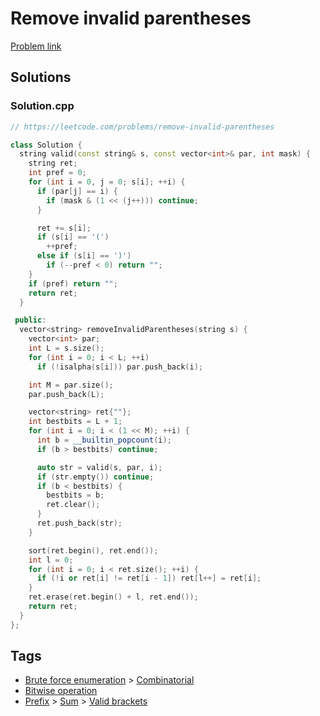 # Remove invalid parentheses

[Problem link](https://leetcode.com/problems/remove-invalid-parentheses)

## Solutions


### Solution.cpp
```cpp
// https://leetcode.com/problems/remove-invalid-parentheses

class Solution {
  string valid(const string& s, const vector<int>& par, int mask) {
    string ret;
    int pref = 0;
    for (int i = 0, j = 0; s[i]; ++i) {
      if (par[j] == i) {
        if (mask & (1 << (j++))) continue;
      }

      ret += s[i];
      if (s[i] == '(')
        ++pref;
      else if (s[i] == ')')
        if (--pref < 0) return "";
    }
    if (pref) return "";
    return ret;
  }

 public:
  vector<string> removeInvalidParentheses(string s) {
    vector<int> par;
    int L = s.size();
    for (int i = 0; i < L; ++i)
      if (!isalpha(s[i])) par.push_back(i);

    int M = par.size();
    par.push_back(L);

    vector<string> ret{""};
    int bestbits = L + 1;
    for (int i = 0; i < (1 << M); ++i) {
      int b = __builtin_popcount(i);
      if (b > bestbits) continue;

      auto str = valid(s, par, i);
      if (str.empty()) continue;
      if (b < bestbits) {
        bestbits = b;
        ret.clear();
      }
      ret.push_back(str);
    }

    sort(ret.begin(), ret.end());
    int l = 0;
    for (int i = 0; i < ret.size(); ++i) {
      if (!i or ret[i] != ret[i - 1]) ret[l++] = ret[i];
    }
    ret.erase(ret.begin() + l, ret.end());
    return ret;
  }
};
```
## Tags

* [Brute force enumeration](/Collections/brute-force-enumeration.md#brute-force-enumeration) > [Combinatorial](/Collections/brute-force-enumeration.md#combinatorial)
* [Bitwise operation](/Collections/bitwise-operation.md#bitwise-operation)
* [Prefix](/Collections/prefix.md#prefix) > [Sum](/Collections/prefix.md#sum) > [Valid brackets](/Collections/prefix.md#valid-brackets)
